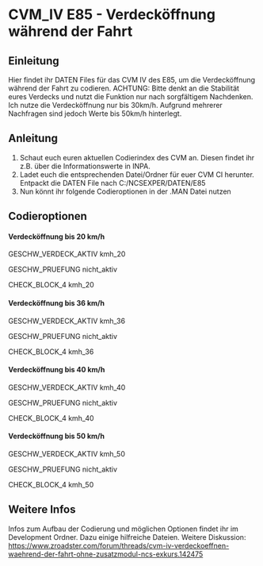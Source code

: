 # CVM_IV E85 - Verdecköffnung während der Fahrt

## Einleitung
Hier findet ihr DATEN Files für das CVM IV des E85, um die Verdecköffnung während der Fahrt zu codieren. ACHTUNG: Bitte denkt an die Stabilität eures Verdecks und nutzt die Funktion nur nach sorgfältigem Nachdenken. Ich nutze die Verdecköffnung nur bis 30km/h. Aufgrund mehrerer Nachfragen sind jedoch Werte bis 50km/h hinterlegt. 

## Anleitung
1. Schaut euch euren aktuellen Codierindex des CVM an. Diesen findet ihr z.B. über die Informationswerte in INPA.
2. Ladet euch die entsprechenden Datei/Ordner für euer CVM CI herunter. Entpackt die DATEN File nach C:/NCSEXPER/DATEN/E85
3. Nun könnt ihr folgende Codieroptionen in der .MAN Datei nutzen

## Codieroptionen
#### Verdecköffnung bis 20 km/h
GESCHW_VERDECK_AKTIV
kmh_20

GESCHW_PRUEFUNG
nicht_aktiv

CHECK_BLOCK_4
kmh_20

#### Verdecköffnung bis 36 km/h
GESCHW_VERDECK_AKTIV
kmh_36

GESCHW_PRUEFUNG
nicht_aktiv

CHECK_BLOCK_4
kmh_36

#### Verdecköffnung bis 40 km/h
GESCHW_VERDECK_AKTIV
kmh_40

GESCHW_PRUEFUNG
nicht_aktiv

CHECK_BLOCK_4
kmh_40

#### Verdecköffnung bis 50 km/h
GESCHW_VERDECK_AKTIV
kmh_50

GESCHW_PRUEFUNG
nicht_aktiv

CHECK_BLOCK_4
kmh_50

## Weitere Infos
Infos zum Aufbau der Codierung und möglichen Optionen findet ihr im Development Ordner. Dazu einige hilfreiche Dateien.
Weitere Diskussion: https://www.zroadster.com/forum/threads/cvm-iv-verdeckoeffnen-waehrend-der-fahrt-ohne-zusatzmodul-ncs-exkurs.142475
